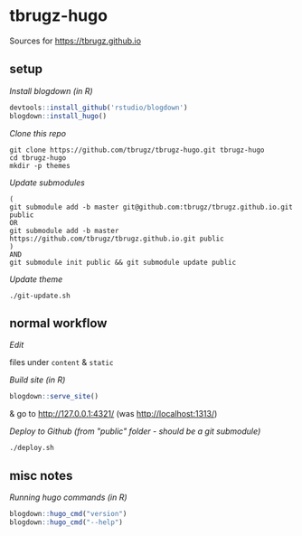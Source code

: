 
tbrugz-hugo
===========

Sources for <https://tbrugz.github.io>


setup
-----

*Install blogdown (in R)*

```r
devtools::install_github('rstudio/blogdown')
blogdown::install_hugo()
```

*Clone this repo*

```
git clone https://github.com/tbrugz/tbrugz-hugo.git tbrugz-hugo
cd tbrugz-hugo
mkdir -p themes
```

*Update submodules*

```
(
git submodule add -b master git@github.com:tbrugz/tbrugz.github.io.git public
OR
git submodule add -b master https://github.com/tbrugz/tbrugz.github.io.git public
)
AND
git submodule init public && git submodule update public
```

*Update theme*

`./git-update.sh`


normal workflow
---------------

*Edit*

files under `content` & `static`

*Build site (in R)*

```r
blogdown::serve_site()
```

& go to <http://127.0.0.1:4321/> (was <http://localhost:1313/>)

*Deploy to Github (from "public" folder - should be a git submodule)*

`./deploy.sh`


misc notes
----------

*Running hugo commands (in R)*

```r
blogdown::hugo_cmd("version")
blogdown::hugo_cmd("--help")
```
